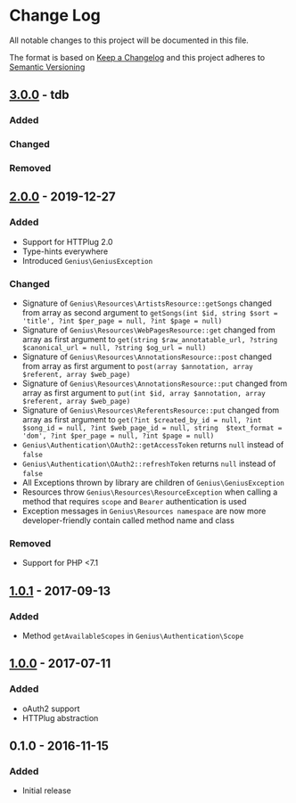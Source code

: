 # Change Log
All notable changes to this project will be documented in this file.

The format is based on [Keep a Changelog](http://keepachangelog.com/en/1.0.0/)
and this project adheres to [Semantic Versioning](http://semver.org/spec/v2.0.0.html)

## [3.0.0] - tdb

### Added

### Changed

### Removed

## [2.0.0] - 2019-12-27

### Added

- Support for HTTPlug 2.0
- Type-hints everywhere
- Introduced `Genius\GeniusException`

### Changed

- Signature of `Genius\Resources\ArtistsResource::getSongs` changed from array as second argument
  to `getSongs(int $id, string $sort = 'title', ?int $per_page = null, ?int $page = null)`
- Signature of `Genius\Resources\WebPagesResource::get` changed from array as first argument
  to `get(string $raw_annotatable_url, ?string $canonical_url = null, ?string $og_url = null)`
- Signature of `Genius\Resources\AnnotationsResource::post` changed from array as first argument
  to `post(array $annotation, array $referent, array $web_page)`
- Signature of `Genius\Resources\AnnotationsResource::put` changed from array as first argument
  to `put(int $id, array $annotation, array $referent, array $web_page)`
- Signature of `Genius\Resources\ReferentsResource::put` changed from array as first argument
  to `get(?int $created_by_id = null, ?int $song_id = null, ?int $web_page_id = null, string 
  $text_format = 'dom', ?int $per_page = null, ?int $page = null)`
- `Genius\Authentication\OAuth2::getAccessToken` returns `null` instead of `false`
- `Genius\Authentication\OAuth2::refreshToken` returns `null` instead of `false`
- All Exceptions thrown by library are children of `Genius\GeniusException`
- Resources throw `Genius\Resources\ResourceException` when calling a method that requires 
  `scope` and `Bearer` authentication is used
- Exception messages in `Genius\Resources namespace` are now more developer-friendly contain 
  called method name and class

### Removed

- Support for PHP <7.1

## [1.0.1] - 2017-09-13

### Added

- Method `getAvailableScopes` in `Genius\Authentication\Scope`

## [1.0.0] - 2017-07-11

### Added

- oAuth2 support
- HTTPlug abstraction

## 0.1.0 - 2016-11-15

### Added

- Initial release

[3.0.0]: https://github.com/simivar/Genius-PHP/compare/2.0.0...3.0.0
[2.0.0]: https://github.com/simivar/Genius-PHP/compare/1.0.1...2.0.0
[1.0.1]: https://github.com/simivar/Genius-PHP/compare/1.0.0...1.0.1
[1.0.0]: https://github.com/simivar/Genius-PHP/compare/0.1.0...1.0.0